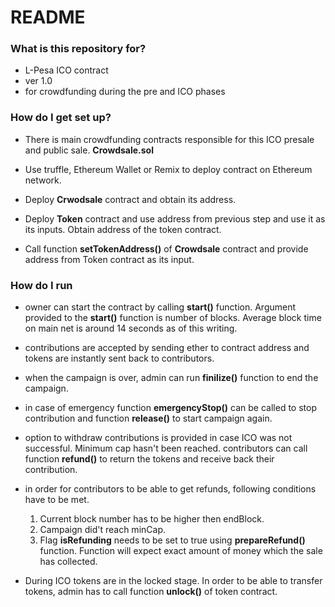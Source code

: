# README #



### What is this repository for? 

* L-Pesa ICO contract
* ver 1.0
* for crowdfunding during the pre and ICO phases


### How do I get set up?  

* There is main crowdfunding contracts responsible for this ICO presale and public sale.
**Crowdsale.sol**

* Use truffle, Ethereum Wallet or Remix to deploy contract on Ethereum network.
* Deploy **Crwodsale** contract and obtain its address. 
* Deploy **Token** contract and use address from previous step and use it as its inputs. Obtain address of the token contract.  
* Call function **setTokenAddress()** of **Crowdsale**  contract and provide address from Token contract as its input.


### How do I run

* owner can start the contract by calling **start()** function. Argument provided to the **start()** function is number of blocks. Average block time on main net is around 14 seconds as of this writing.  

* contributions are accepted by sending ether to contract address and tokens are instantly sent back to contributors. 

* when the campaign is over, admin can run **finilize()** function to end the campaign. 

* in case of emergency function **emergencyStop()** can be called to stop contribution and function **release()** to start campaign again.  


* option to withdraw contributions is provided in case ICO was not successful. Minimum cap hasn't been reached.
 contributors can call function **refund()** to return the tokens and receive back their contribution. 

* in order for contributors to be able to get refunds, following conditions have to be met.  

    1. Current block number has to be higher then endBlock. 
    2. Campaign did't reach minCap.
    3. Flag **isRefunding** needs to be set to true using **prepareRefund()** function.  Function will expect exact amount of money which the sale has collected.

* During ICO tokens are in the locked stage. In order to be able to transfer tokens, admin has to call function **unlock()** of token contract. 
